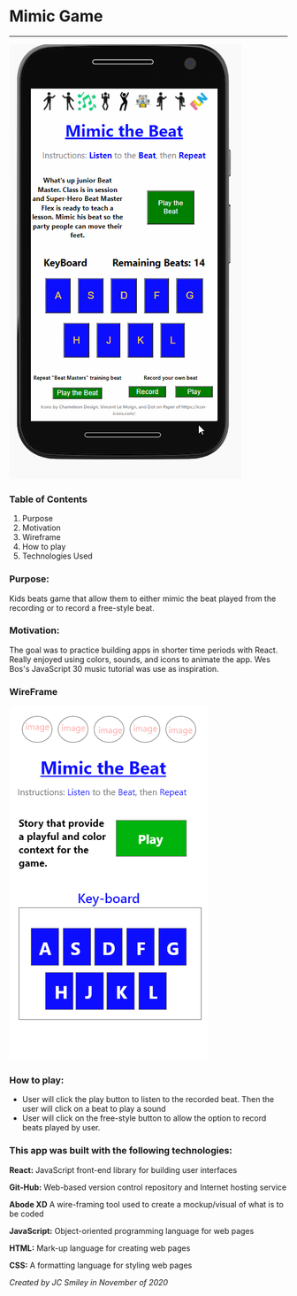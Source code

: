 # Mimic Game

<hr>

![gif of app](./mimic-game/src/assets/mimic-game-4.gif)

### Table of Contents

1. Purpose
2. Motivation
3. Wireframe
4. How to play
5. Technologies Used


### Purpose:

Kids beats game that allow them to either mimic the beat played from the recording or to record a free-style beat.

### Motivation:

The goal was to practice building apps in shorter time periods with React. Really enjoyed using colors, sounds, and icons to animate the app. Wes Bos's JavaScript 30 music tutorial was use as inspiration. 

### WireFrame

![Screen-shot of Wireframe in use](./mimic-game/src/assets/wire-frame.png)

### How to play:

- User will click the play button to listen to the recorded beat. Then the user will click on a beat to play a sound
- User will click on the free-style button to allow the option to record beats played by user. 

### This app was built with the following technologies:

**React:** JavaScript front-end library for building user interfaces

**Git-Hub:** Web-based version control repository and Internet hosting service

**Abode XD** A wire-framing tool used to create a mockup/visual of what is to be coded

**JavaScript:** Object-oriented programming language for web pages

**HTML:** Mark-up language for creating web pages

**CSS:** A formatting language for styling web pages

_Created by JC Smiley in November of 2020_
